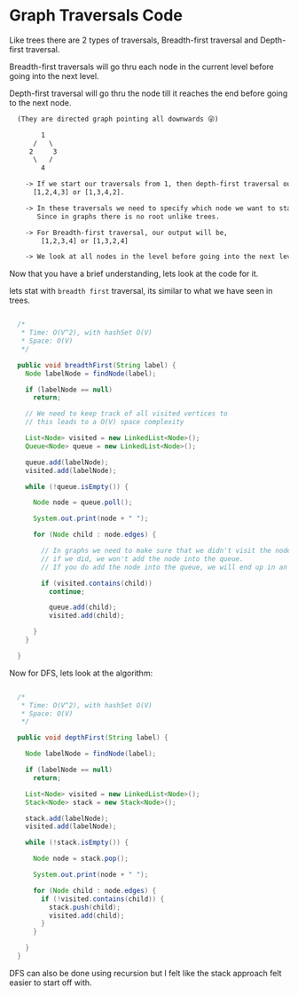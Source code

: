# Graph Traversals Code

Like trees there are 2 types of traversals, Breadth-first traversal and Depth-first traversal.

Breadth-first traversals will go thru each node in the current level before going into the next level.

Depth-first traversal will go thru the node till it reaches the end before going to the next node.

```text:example.txt
  (They are directed graph pointing all downwards 😜)

        1
      /   \
     2     3
      \   /
        4

    -> If we start our traversals from 1, then depth-first traversal output would be
      [1,2,4,3] or [1,3,4,2].

    -> In these traversals we need to specify which node we want to start traversing from,
       Since in graphs there is no root unlike trees.

    -> For Breadth-first traversal, our output will be,
        [1,2,3,4] or [1,3,2,4]

    -> We look at all nodes in the level before going into the next level
```

Now that you have a brief understanding, lets look at the code for it.

lets stat with `breadth first` traversal, its similar to what we have seen in trees.

```java:breadthFirst.java

  /*
   * Time: O(V^2), with hashSet O(V)
   * Space: O(V)
   */

  public void breadthFirst(String label) {
    Node labelNode = findNode(label);

    if (labelNode == null)
      return;

    // We need to keep track of all visited vertices to
    // this leads to a O(V) space complexity

    List<Node> visited = new LinkedList<Node>();
    Queue<Node> queue = new LinkedList<Node>();

    queue.add(labelNode);
    visited.add(labelNode);

    while (!queue.isEmpty()) {

      Node node = queue.poll();

      System.out.print(node + " ");

      for (Node child : node.edges) {

        // In graphs we need to make sure that we didn't visit the node
        // if we did, we won't add the node into the queue.
        // If you do add the node into the queue, we will end up in an infinity loop 😣

        if (visited.contains(child))
          continue;

          queue.add(child);
          visited.add(child);

      }
    }

  }

```

Now for DFS, lets look at the algorithm:

```java:depthFirst.java

  /*
   * Time: O(V^2), with hashSet O(V)
   * Space: O(V)
   */

  public void depthFirst(String label) {

    Node labelNode = findNode(label);

    if (labelNode == null)
      return;

    List<Node> visited = new LinkedList<Node>();
    Stack<Node> stack = new Stack<Node>();

    stack.add(labelNode);
    visited.add(labelNode);

    while (!stack.isEmpty()) {

      Node node = stack.pop();

      System.out.print(node + " ");

      for (Node child : node.edges) {
        if (!visited.contains(child)) {
          stack.push(child);
          visited.add(child);
        }
      }

    }
  }

```

DFS can also be done using recursion but I felt like the stack approach felt easier to start off with.
